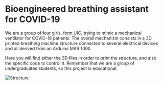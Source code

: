 # Bioengineered breathing assistant for COVID-19

We are a group of four girls, form UIC, trying to mimic a mechanical ventilator for COVID-19 patients.
The overall mechanism consists in a 3D printed breathing machine structure connected to several electrical devices and all derived from an Arduino MKR 1000.

Here you will find either the 3D files in order to print the structure, and also the specific code to control it.
Remember that we are a group of undergraduates students, so this project is educational.

 ![Structure](https://github.com/roboticsuic/UIC-Easy-Breath/blob/main/Extra/Structure.JPG)
